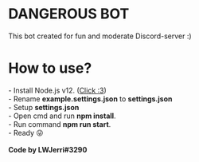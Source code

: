 <h1>DANGEROUS BOT</h1>

<p>This bot created for fun and moderate Discord-server :)</p>

<h1>How to use?</h1>
<p>
- Install Node.js v12. (<a href="https://nodejs.org/en/">Click :3</a>)<br>
- Rename <b>example.settings.json</b> to <b>settings.json</b><br>
- Setup <b>settings.json</b><br>
- Open cmd and run <b>npm install</b>.<br>
- Run command <b>npm run start</b>.<br>
- Ready 😜<br><br>
<b>Code by LWJerri#3290</b>
</p>